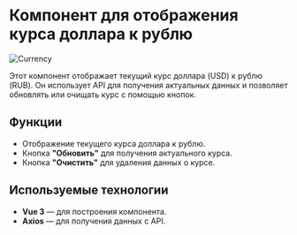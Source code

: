 # Компонент для отображения курса доллара к рублю

![Currency](https://img.icons8.com/ios/452/money-bag.png)

Этот компонент отображает текущий курс доллара (USD) к рублю (RUB). Он использует API для получения актуальных данных и позволяет обновлять или очищать курс с помощью кнопок.

## Функции

- Отображение текущего курса доллара к рублю.
- Кнопка **"Обновить"** для получения актуального курса.
- Кнопка **"Очистить"** для удаления данных о курсе.

## Используемые технологии

- **Vue 3** — для построения компонента.
- **Axios** — для получения данных с API.
